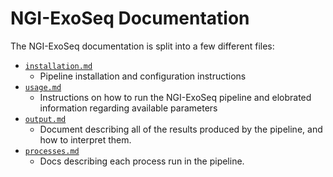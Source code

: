 # NGI-ExoSeq Documentation

The NGI-ExoSeq documentation is split into a few different files:

* [`installation.md`](installation.md)
  * Pipeline installation and configuration instructions
* [`usage.md`](usage.md)
  * Instructions on how to run the NGI-ExoSeq pipeline and elobrated information regarding available parameters
* [`output.md`](output.md)
  * Document describing all of the results produced by the pipeline, and how to interpret them.
* [`processes.md`](processes.md)
  * Docs describing each process run in the pipeline.
